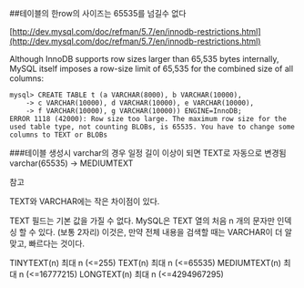 

##테이블의 한row의 사이즈는 65535를 넘길수 없다

[http://dev.mysql.com/doc/refman/5.7/en/innodb-restrictions.html](http://dev.mysql.com/doc/refman/5.7/en/innodb-restrictions.html)

Although InnoDB supports row sizes larger than 65,535 bytes internally, MySQL itself imposes a row-size limit of 65,535 for
the combined size of all columns:
```
mysql> CREATE TABLE t (a VARCHAR(8000), b VARCHAR(10000),
    -> c VARCHAR(10000), d VARCHAR(10000), e VARCHAR(10000),
    -> f VARCHAR(10000), g VARCHAR(10000)) ENGINE=InnoDB;
ERROR 1118 (42000): Row size too large. The maximum row size for the
used table type, not counting BLOBs, is 65535. You have to change some
columns to TEXT or BLOBs
```





###테이블 생성시 varchar의 경우 일정 길이 이상이 되면 TEXT로 자동으로 변경됨
varchar(65535) -> MEDIUMTEXT

참고

TEXT와 VARCHAR에는 작은 차이점이 있다. 

TEXT 필드는 기본 값을 가질 수 없다. 
MySQL은 TEXT 열의 처음 n 개의 문자만 인덱싱 할 수 있다. (보통 2자리)
이것은, 만약 전체 내용을 검색할 때는 VARCHAR이 더 알맞고, 빠르다는 것이다.

TINYTEXT(n)      최대 n (<=255)
TEXT(n)          최대 n (<=65535)
MEDIUMTEXT(n)    최대 n (<=16777215)
LONGTEXT(n)      최대 n (<=4294967295)

